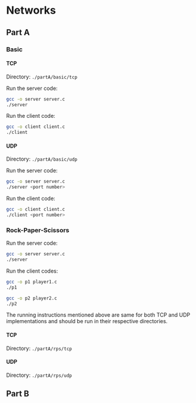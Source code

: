 # Networks

## Part A

### Basic

#### TCP

Directory: `./partA/basic/tcp`

Run the server code:
```bash
gcc -o server server.c
./server
```

Run the client code:
```bash
gcc -o client client.c
./client
```

#### UDP

Directory: `./partA/basic/udp`

Run the server code:
```bash
gcc -o server server.c
./server <port number>
```

Run the client code:
```bash
gcc -o client client.c
./client <port number>
```

### Rock-Paper-Scissors

Run the server code:
```bash
gcc -o server server.c
./server
```

Run the client codes:
```bash
gcc -o p1 player1.c
./p1
```

```bash
gcc -o p2 player2.c
./p2

```

The running instructions mentioned above are same for both TCP and UDP implementations and should be run in their respective directories.
#### TCP

Directory: `./partA/rps/tcp`

#### UDP

Directory: `./partA/rps/udp`


## Part B
